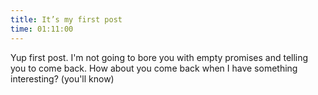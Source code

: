 ```yaml
---
title: It’s my first post
time: 01:11:00
---
```


Yup first post. I'm not going to bore you with empty promises and telling you to come back. How about you come back when I have something interesting? (you'll know)
